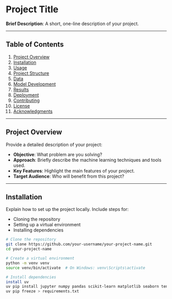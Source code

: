 # **Project Title**

**Brief Description**: A short, one-line description of your project.

---

## **Table of Contents**
1. [Project Overview](#project-overview)
2. [Installation](#installation)
3. [Usage](#usage)
4. [Project Structure](#project-structure)
5. [Data](#data)
6. [Model Development](#model-development)
7. [Results](#results)
8. [Deployment](#deployment)
9. [Contributing](#contributing)
10. [License](#license)
11. [Acknowledgments](#acknowledgments)

---

## **Project Overview**
Provide a detailed description of your project:
- **Objective**: What problem are you solving?
- **Approach**: Briefly describe the machine learning techniques and tools used.
- **Key Features**: Highlight the main features of your project.
- **Target Audience**: Who will benefit from this project?

---

## **Installation**
Explain how to set up the project locally. Include steps for:
- Cloning the repository
- Setting up a virtual environment
- Installing dependencies

```bash
# Clone the repository
git clone https://github.com/your-username/your-project-name.git
cd your-project-name

# Create a virtual environment
python -m venv venv
source venv/bin/activate  # On Windows: venv\Scripts\activate

# Install dependencies
install uv
uv pip install jupyter numpy pandas scikit-learn matplotlib seaborn tensorflow keras torch torchvision opencv-python mlflow
uv pip freeze > requirements.txt